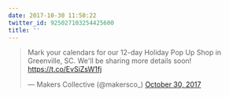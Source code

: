 ```yaml
---
date: 2017-10-30 11:50:22
twitter_id: 925027103254425600
title: ''
---
```


<blockquote class="twitter-tweet"><p lang="en" dir="ltr">Mark your calendars for our 12-day Holiday Pop Up Shop in Greenville, SC. We&#39;ll be sharing more details soon! <a href="https://t.co/EvSiZsW1fj">https://t.co/EvSiZsW1fj</a></p>&mdash; Makers Collective (@makersco_) <a href="https://twitter.com/makersco_/status/925023162378616839?ref_src=twsrc%5Etfw">October 30, 2017</a></blockquote>
<script async src="https://platform.twitter.com/widgets.js" charset="utf-8"></script>
